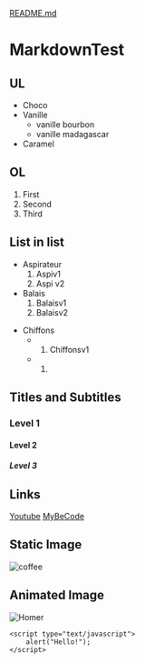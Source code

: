 [README.md](README.md)
# MarkdownTest

## UL

- Choco
- Vanille
  - vanille bourbon
  - vanille madagascar
- Caramel

## OL

1. First
2. Second
3. Third

## List in list

- Aspirateur
    1. Aspiv1
    1. Aspi v2
- Balais
  1. Balaisv1
  2. Balaisv2
* Chiffons
    * 1. Chiffonsv1
    * 1.

## Titles and Subtitles

### Level 1

#### Level 2

##### Level 3

## Links
[Youtube](https://www.youtube.com/)
[MyBeCode](https://my.becode.org/dashboard)

## Static Image

![coffee](https://img.passeportsante.net/1200x675/2021-05-03/i101986-cafe-nu.webp)

## Animated Image

![Homer](https://static-cse.canva.com/blob/604057/giphy3.gif)
```
<script type="text/javascript">
    alert("Hello!");
</script>
```


